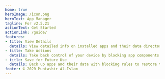 ```yaml
---
home: true
heroImage: /icon.png
heroText: App Manager
tagline: For v2.5.21
actionText: Get Started
actionLink: /guide/
features:
- title: View Details
  details: View detailed info on installed apps and their data directories, SDK info, components, app ops, permissions and signing info
- title: Take Actions
  details: Take back control of your device by blocking app components and revoking permissions
- title: Save for Future Use
  details: Back up apps and their data with blocking rules to restore them after a device or OS upgrade 
footer: © 2020 Muntashir Al-Islam
---
```


